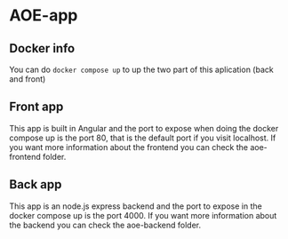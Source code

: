 # AOE-app

## Docker info
You can do `docker compose up` to up the two part of this aplication (back and front)

## Front app
This app is built in Angular and the port to expose when doing the docker compose up is the port 80, that is the default port if you visit localhost. If you want more information about the frontend you can check the aoe-frontend folder.

## Back app
This app is an node.js express backend and the port to expose in the docker compose up is the port 4000. If you want more information about the backend you can check the aoe-backend folder.
